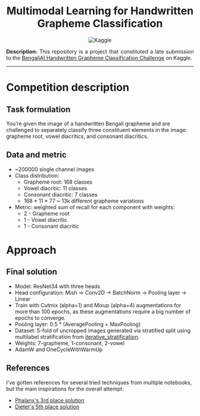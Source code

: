 <h1 align="center">
    Multimodal Learning for Handwritten Grapheme Classification <br>
</h1>

<div align="center">

![Kaggle](https://img.shields.io/badge/Kaggle-035a7d?style=for-the-badge&logo=kaggle&logoColor=white)

</div>

<div align = "justify">

**Description:** This repository is a project that constituted a late submission to the [BengaliAI Handwritten Grapheme Classification Challenge](https://www.kaggle.com/c/bengaliai-cv19/overview) on Kaggle.

---

</div>

# Competition description

## Task formulation

You’re given the image of a handwritten Bengali grapheme and are challenged to separately classify three constituent elements in the image: grapheme root, vowel diacritics, and consonant diacritics.


## Data and metric 

* ~200000 single channel images
* Class distribution: 
    * Grapheme root: 168 classes
    * Vowel diacritic: 11 classes
    * Consonant diacritic: 7 classes
    * 168 * 11 * 77 ~ 13k different grapheme variations
* Metric: weighted sum of recall for each component with weights:
  * 2 - Grapheme root
  * 1 - Vowel diacritic
  * 1 - Consonant diacritic

# Approach

## Final solution

* Model: ResNet34 with three heads
* Head configuration: Mish -> Conv2D -> BatchNorm -> Pooling layer -> Linear
* Train with Cutmix (alpha=1) and Mixup (alpha=4) augmentations for more than 100 epochs, as these augmentations require a big number of epochs to converge.
* Pooling layer: 0.5 * (AveragePooling + MaxPooling)
* Dataset: 5-fold of uncropped images generated via stratified split using multilabel stratification from [iterative_stratification](https://pypi.org/project/iterative-stratification/).
* Weights: 7-grapheme, 1-consonant, 2-vowel
* AdamW and OneCycleWithWarmUp

## References

I've gotten references for several tried techniques from multiple notebooks, but the main inspirations for the overall attempt:
* [Phalanx's 3rd place solution](https://www.kaggle.com/competitions/bengaliai-cv19/discussion/135982)
* [Dieter's 5th place solution](https://www.kaggle.com/competitions/bengaliai-cv19/discussion/136129)
